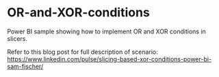 # OR-and-XOR-conditions
Power BI sample showing how to implement OR and XOR conditions in slicers.

Refer to this blog post for full description of scenario:
https://www.linkedin.com/pulse/slicing-based-xor-conditions-power-bi-sam-fischer/

